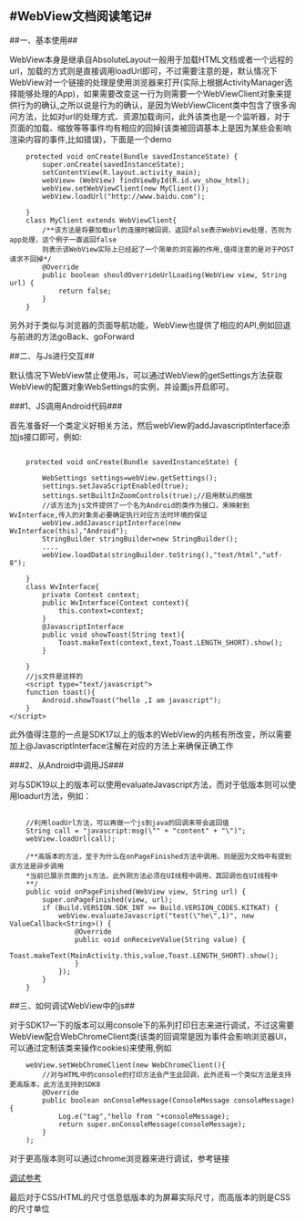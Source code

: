 #WebView文档阅读笔记#
---

##一、基本使用##

WebView本身是继承自AbsoluteLayout一般用于加载HTML文档或者一个远程的url，加载的方式则是直接调用loadUrl即可，不过需要注意的是，默认情况下WebView对一个链接的处理是使用浏览器来打开(实际上根据ActivityManager选择能够处理的App)，如果需要改变这一行为则需要一个WebViewClient对象来提供行为的确认,之所以说是行为的确认，是因为WebViewClicent类中包含了很多询问方法，比如对url的处理方式、资源加载询问，此外该类也是一个监听器，对于页面的加载、缩放等等事件均有相应的回掉(该类被回调基本上是因为某些会影响渲染内容的事件,比如错误)，下面是一个demo

```
	protected void onCreate(Bundle savedInstanceState) {
        super.onCreate(savedInstanceState);
        setContentView(R.layout.activity_main);
        webView= (WebView) findViewById(R.id.wv_show_html);
        webView.setWebViewClient(new MyClient());
        webView.loadUrl("http://www.baidu.com");

    }
    class MyClient extends WebViewClient{
    	/**该方法是将要加载url的连接时被回调，返回false表示WebView处理，否则为app处理，这个例子一直返回false
    	则表示该WebView实际上已经起了一个简单的浏览器的作用,值得注意的是对于POST请求不回掉*/
        @Override
        public boolean shouldOverrideUrlLoading(WebView view, String url) {
            return false;
        }
    }

```

另外对于类似与浏览器的页面导航功能，WebView也提供了相应的API,例如回退与前进的方法goBack、goForward

##二、与Js进行交互##

默认情况下WebView禁止使用Js，可以通过WebView的getSettings方法获取WebView的配置对象WebSettings的实例，并设置js开启即可。

###1、JS调用Android代码###

首先准备好一个类定义好相关方法，然后webView的addJavascriptInterface添加js接口即可，例如:

```

	protected void onCreate(Bundle savedInstanceState) {
        
        WebSettings settings=webView.getSettings();
        settings.setJavaScriptEnabled(true);
        settings.setBuiltInZoomControls(true);//启用默认的缩放
        //该方法为js文件提供了一个名为Android的类作为接口，来映射到WvInterface,传入的对象务必要确定执行对应方法时环境的保证
        webView.addJavascriptInterface(new WvInterface(this),"Android");
        StringBuilder stringBuilder=new StringBuilder();
        ....
        webView.loadData(stringBuilder.toString(),"text/html","utf-8");

    }
    class WvInterface{
        private Context context;
        public WvInterface(Context context){
            this.context=context;
        }
        @JavascriptInterface
        public void showToast(String text){
            Toast.makeText(context,text,Toast.LENGTH_SHORT).show();
        }

    }
    //js文件是这样的
    <script type="text/javascript">
	function toast(){
		Android.showToast("hello ,I am javascript");
	}
</script>

```

此外值得注意的一点是SDK17以上的版本的WebView的内核有所改变，所以需要加上@JavascriptInterface注解在对应的方法上来确保正确工作

###2、从Android中调用JS###

对与SDK19以上的版本可以使用evaluateJavascript方法，而对于低版本则可以使用loadurl方法，例如：

```

	//利用loadUrl方法，可以再做一个js到java的回调来带会返回值
	String call = "javascript:msg(\"" + "content" + "\")";
	webView.loadUrl(call);

	/**高版本的方法，至于为什么在onPageFinished方法中调用，则是因为文档中有提到该方法是异步调用
	*当前已展示页面的js方法，此外刚方法必须在UI线程中调用，其回调也在UI线程中
	**/
    public void onPageFinished(WebView view, String url) {
        super.onPageFinished(view, url);
        if (Build.VERSION.SDK_INT >= Build.VERSION_CODES.KITKAT) {
            webView.evaluateJavascript("test(\"he\",1)", new ValueCallback<String>() {
                @Override
                public void onReceiveValue(String value) {
                    Toast.makeText(MainActivity.this,value,Toast.LENGTH_SHORT).show();
                }
            });
        }
    }

```

##三、如何调试WebView中的js##

对于SDK17一下的版本可以用console下的系列打印日志来进行调试，不过这需要WebView配合WebChromeClient类(该类的回调常是因为事件会影响浏览器UI，可以通过定制该类来操作cookies)来使用,例如

```
	webView.setWebChromeClient(new WebChromeClient(){
		//对与HTML中的console的打印方法会产生此回调，此外还有一个类似方法是支持更高版本，此方法支持到SDK8
        @Override
        public boolean onConsoleMessage(ConsoleMessage consoleMessage) {
            Log.e("tag","hello from "+consoleMessage);
            return super.onConsoleMessage(consoleMessage);
       	}
    );

```

对于更高版本则可以通过chrome浏览器来进行调试，参考链接

[调试参考](https://developers.google.com/web/tools/chrome-devtools/debug/remote-debugging/remote-debugging?utm_source=dcc&utm_medium=redirect&utm_campaign=2016q3)

最后对于CSS/HTML的尺寸信息低版本的为屏幕实际尺寸，而高版本的则是CSS的尺寸单位